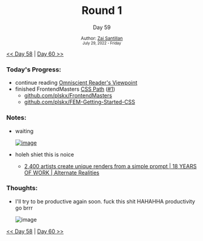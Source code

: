 <div align="center">
  <h1>Round 1</h1>
  <p>Day 59</p>
  <sub>
    Author: <a href="https://github.com/plskz" target="_blank">Zai Santillan</a>
    <br>
    <small>July 29, 2022 - Friday</small>
  </sub>
</div>

[<< Day 58](day058.md) | [Day 60 >>](day060.md)

### Today's Progress:

- continue reading [Omniscient Reader's Viewpoint](https://anilist.co/manga/119257/Omniscient-Reader/)
- finished FrontendMasters [CSS Path](https://frontendmasters.com/learn/css/) ([#1](https://frontendmasters.com/courses/getting-started-css/))
  - [github.com/plskx/FrontendMasters](https://github.com/plskx/FrontendMasters)
  - [github.com/plskx/FEM-Getting-Started-CSS](https://github.com/plskx/FEM-Getting-Started-CSS)

### Notes:

- waiting

  <a href='https://frontendmasters.com/workshops/algorithms/'>![image](https://user-images.githubusercontent.com/57343545/183224335-36ab3b1b-a95f-4650-ab51-51a6efed117a.png)</a>

- holeh shiet this is noice
  - [2,400 artists create unique renders from a simple prompt | 18 YEARS OF WORK | Alternate Realities](https://youtu.be/ZkRjihsMdp8)

### Thoughts:

- I'll try to be productive again soon. fuck this shit HAHAHHA productivity go brrr

  ![image](https://user-images.githubusercontent.com/57343545/183224259-23b1ed58-a429-43df-b3f1-d2d6f6ee4148.png)

[<< Day 58](day058.md) | [Day 60 >>](day060.md)
